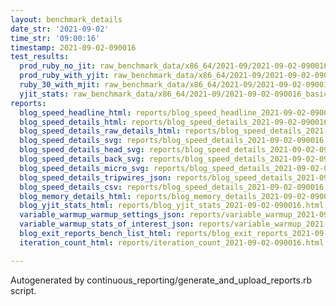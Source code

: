 ```yaml
---
layout: benchmark_details
date_str: '2021-09-02'
time_str: '09:00:16'
timestamp: 2021-09-02-090016
test_results:
  prod_ruby_no_jit: raw_benchmark_data/x86_64/2021-09/2021-09-02-090016_basic_benchmark_prod_ruby_no_jit.json
  prod_ruby_with_yjit: raw_benchmark_data/x86_64/2021-09/2021-09-02-090016_basic_benchmark_prod_ruby_with_yjit.json
  ruby_30_with_mjit: raw_benchmark_data/x86_64/2021-09/2021-09-02-090016_basic_benchmark_ruby_30_with_mjit.json
  yjit_stats: raw_benchmark_data/x86_64/2021-09/2021-09-02-090016_basic_benchmark_yjit_stats.json
reports:
  blog_speed_headline_html: reports/blog_speed_headline_2021-09-02-090016.html
  blog_speed_details_html: reports/blog_speed_details_2021-09-02-090016.html
  blog_speed_details_raw_details_html: reports/blog_speed_details_2021-09-02-090016.raw_details.html
  blog_speed_details_svg: reports/blog_speed_details_2021-09-02-090016.svg
  blog_speed_details_head_svg: reports/blog_speed_details_2021-09-02-090016.head.svg
  blog_speed_details_back_svg: reports/blog_speed_details_2021-09-02-090016.back.svg
  blog_speed_details_micro_svg: reports/blog_speed_details_2021-09-02-090016.micro.svg
  blog_speed_details_tripwires_json: reports/blog_speed_details_2021-09-02-090016.tripwires.json
  blog_speed_details_csv: reports/blog_speed_details_2021-09-02-090016.csv
  blog_memory_details_html: reports/blog_memory_details_2021-09-02-090016.html
  blog_yjit_stats_html: reports/blog_yjit_stats_2021-09-02-090016.html
  variable_warmup_warmup_settings_json: reports/variable_warmup_2021-09-02-090016.warmup_settings.json
  variable_warmup_stats_of_interest_json: reports/variable_warmup_2021-09-02-090016.stats_of_interest.json
  blog_exit_reports_bench_list_html: reports/blog_exit_reports_2021-09-02-090016.bench_list.html
  iteration_count_html: reports/iteration_count_2021-09-02-090016.html

---
```

Autogenerated by continuous_reporting/generate_and_upload_reports.rb script.
